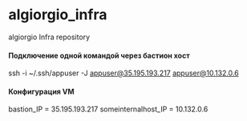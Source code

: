# algiorgio_infra
algiorgio Infra repository

#### Подключение одной командой через бастион хост
ssh -i ~/.ssh/appuser -J appuser@35.195.193.217 appuser@10.132.0.6

#### Конфигурация VM

bastion_IP = 35.195.193.217
someinternalhost_IP = 10.132.0.6
